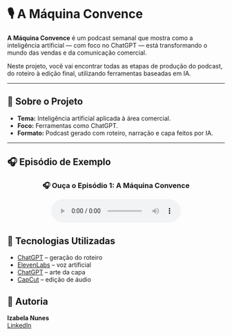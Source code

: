 
# 🎙️ A Máquina Convence

**A Máquina Convence** é um podcast semanal que mostra como a inteligência artificial — com foco no ChatGPT — está transformando o mundo das vendas e da comunicação comercial.

Neste projeto, você vai encontrar todas as etapas de produção do podcast, do roteiro à edição final, utilizando ferramentas baseadas em IA.

---

## 🧠 Sobre o Projeto

- **Tema:** Inteligência artificial aplicada à área comercial.
- **Foco:** Ferramentas como ChatGPT.
- **Formato:** Podcast gerado com roteiro, narração e capa feitos por IA.

---
## 🎧 Episódio de Exemplo
<h3 align="center">🎧 Ouça o Episódio 1: A Máquina Convence</h3>

<div align="center">
  <audio controls>
    <source src="audios/a-maquina-convence-ep1.mp4" type="audio/mp4">
  </audio>
</div>

## 🚀 Tecnologias Utilizadas

- [ChatGPT](https://chat.openai.com) – geração do roteiro
- [ElevenLabs](https://beta.elevenlabs.io) – voz artificial
- [ChatGPT](https://chat.openai.com) – arte da capa
- [CapCut](https://www.capcut.com/pt-br/) – edição de áudio

## 👤 Autoria

**Izabela Nunes**  
[LinkedIn](https://www.linkedin.com/in/izabela-nunes-549500233/)
